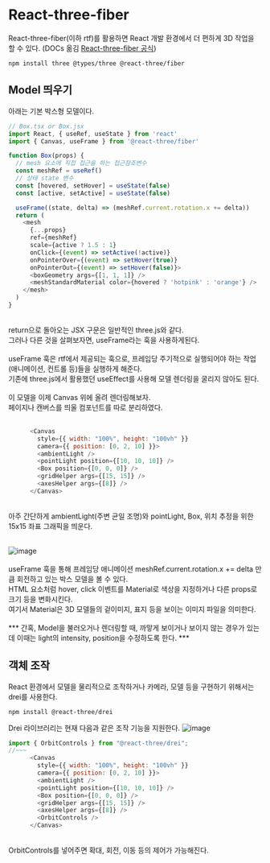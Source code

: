 # React-three-fiber

React-three-fiber(이하 rtf)를 활용하면 React 개발 환경에서 더 편하게 3D 작업을 할 수 있다.
(DOCs 옮김
<a href="https://docs.pmnd.rs/react-three-fiber/getting-started/introduction">React-three-fiber 공식</a>)
```
npm install three @types/three @react-three/fiber
```

## Model 띄우기
아래는 기본 박스형 모델이다.
```javascript
// Box.tsx or Box.jsx
import React, { useRef, useState } from 'react'
import { Canvas, useFrame } from '@react-three/fiber'

function Box(props) {
  // mesh 요소에 직접 접근을 하는 접근참조변수
  const meshRef = useRef()
  // 상태 state 변수
  const [hovered, setHover] = useState(false)
  const [active, setActive] = useState(false)

  useFrame((state, delta) => (meshRef.current.rotation.x += delta))
  return (
    <mesh
      {...props}
      ref={meshRef}
      scale={active ? 1.5 : 1}
      onClick={(event) => setActive(!active)}
      onPointerOver={(event) => setHover(true)}
      onPointerOut={(event) => setHover(false)}>
      <boxGeometry args={[1, 1, 1]} />
      <meshStandardMaterial color={hovered ? 'hotpink' : 'orange'} />
    </mesh>
  )
}
```
<br />
return으로 돌아오는 JSX 구문은 일반적인 three.js와 같다. <br />
그러나 다른 것을 살펴보자면, useFrame라는 훅을 사용하게된다.<br /><br />
useFrame 훅은 rtf에서 제공되는 훅으로, 프레임당 주기적으로 실행되어야 하는 작업(애니메이션, 컨트롤 등)들을 실행하게 해준다.<br />
기존에 three.js에서 활용했던 useEffect를 사용해 모델 렌더링을 굴리지 않아도 된다.<br />
<br />
이 모델을 이제 Canvas 위에 올려 렌더링해보자.<br />
페이지나 캔버스를 띄울 컴포넌트를 따로 분리하였다.<br />
<br />

```javascript
      <Canvas
        style={{ width: "100%", height: "100vh" }}
        camera={{ position: [0, 2, 10] }}>
        <ambientLight />
        <pointLight position={[10, 10, 10]} />
        <Box position={[0, 0, 0]} />
        <gridHelper args={[15, 15]} />
        <axesHelper args={[8]} />
      </Canvas>
```

<br />
아주 간단하게 ambientLight(주변 균일 조명)와 pointLight, Box, 위치 추정을 위한 15x15 좌표 그래픽을 띄운다.<br /><br />

![image](https://github.com/sub9707/threejs_prac/assets/110171787/150f271f-df51-4ecc-a314-48ad2e0ae60a)
<br /><br />
useFrame 훅을 통해 프레임당 애니메이션 meshRef.current.rotation.x += delta 만큼 회전하고 있는 박스 모델을 볼 수 있다.<br />
HTML 요소처럼 hover, click 이벤트를 <meshStandardMaterial/> Material로 색상을 지정하거나 다른 props로 크기 등을 변화시킨다.<br />
여기서 Material은 3D 모델들의 겉이미지, 표지 등을 보이는 이미지 파일을 의미한다.<br />
<br />
*** 간혹, Model을 불러오거나 렌더링할 때, 까맣게 보이거나 보이지 않는 경우가 있는데 이때는 light의 intensity, position을 수정하도록 한다. ***

## 객체 조작
React 환경에서 모델을 물리적으로 조작하거나 카메라, 모델 등을 구현하기 위해서는 drei를 사용한다. <br />
```
npm install @react-three/drei
```

Drei 라이브러리는 현재 다음과 같은 조작 기능을 지원한다.
![image](https://github.com/sub9707/threejs_prac/assets/110171787/9f7799b1-d3eb-4140-a9aa-8b77f913fa06)

```javascript
import { OrbitControls } from "@react-three/drei";
//~~~
      <Canvas
        style={{ width: "100%", height: "100vh" }}
        camera={{ position: [0, 2, 10] }}>
        <ambientLight />
        <pointLight position={[10, 10, 10]} />
        <Box position={[0, 0, 0]} />
        <gridHelper args={[15, 15]} />
        <axesHelper args={[8]} />
        <OrbitControls />
      </Canvas>
```
<br />
OrbitControls를 넣어주면 확대, 회전, 이동 등의 제어가 가능해진다.
